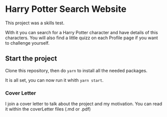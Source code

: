 # Harry Potter Search Website

This project was a skills test.

With it you can search for a Harry Potter character and have details of this characters.
You will also find a little quizz on each Profile page if you want to challenge yourself.

## Start the project

Clone this repository, then do `yarn` to install all the needed packages.

It is all set, you can now run it whith `yarn start`.

### Cover Letter

I join a cover letter to talk about the project and my motivation.
You can read it within the coverLetter files (.md or .pdf)
